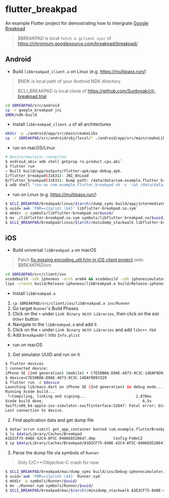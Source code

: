 # flutter_breakpad

An example Flutter project for demostrating how to intergrate [Google Breakpad](https://chromium.googlesource.com/breakpad/breakpad)

> $BREAKPAD is local `fetch & gclient sync` of https://chromium.googlesource.com/breakpad/breakpad/

## Android

- Build `libbreakpad_client.a` on Linux (e.g. https://multipass.run/)

> $NDK is local path of your Android NDK directory
>
> $CLI_BREAKPAD is local clone of https://github.com/Sunbreak/cli-breakpad.trial

```sh
cd $BREAKPAD/src/android
cp -r google_breakpad jni
$NDK/ndk-build
```

- Install `libbreakpad_client.a` of all architectures

```sh
mkdir -p ./android/app/src/main/cmakeLibs
cp -r $BREAKPAD/src/android/obj/local/* ./android/app/src/main/cmakeLibs/
```

- run on macOS/Linux

```sh
# Device/emulator connected
$ android_abi=`adb shell getprop ro.product.cpu.abi`
$ flutter run
✓ Built build/app/outputs/flutter-apk/app-debug.apk.
I/flutter_breakpad(31631): JNI_OnLoad
D/flutter_breakpad(31631): Dump path: /data/data/com.example.flutter_breakpad/files/f5258c0e-eff3-433a-7ea47880-c756fc17.dmp
$ adb shell "run-as com.example.flutter_breakpad sh -c 'cat /data/data/com.example.flutter_breakpad/files/f5258c0e-eff3-433a-7ea47880-c756fc17.dmp'" >| libflutter-breakpad.so.dmp
```

- run on Linux (e.g. https://multipass.run/)

```sh
$ $CLI_BREAKPAD/breakpad/linux/$(arch)/dump_syms build/app/intermediates/cmake/debug/obj/${android_abi}/libflutter-breakpad.so > libflutter-breakpad.so.sym
$ uuid=`awk 'FNR==1{print \$4}' libflutter-breakpad.so.sym`
$ mkdir -p symbols/libflutter-breakpad.so/$uuid/
$ mv ./libflutter-breakpad.so.sym symbols/libflutter-breakpad.so/$uuid/
$ $CLI_BREAKPAD/breakpad/linux/$(arch)/minidump_stackwalk libflutter-breakpad.so.dmp symbols/ > libflutter-breakpad.so.log
```

## iOS

- Build universal `libBreakpad.a` on macOS

> Patch [fix missing encoding_util.h/m in iOS client project](https://github.com/Sunbreak/breakpad/commit/63619f6225f4c1083e58a9b83263451b617d0703) onto $BREAKPAD/src

```sh
cd $BREAKPAD/src/client/ios
xcodebuild -sdk iphoneos -arch arm64 && xcodebuild -sdk iphonesimulator -arch x86_64
lipo -create build/Release-iphoneos/libBreakpad.a build/Release-iphonesimulator/libBreakpad.a -output libBreakpad.a
```

- Install `libBreakpad.a`

1. `cp $BREAKPAD/src/client/ios/libBreakpad.a ios/Runner`
2. Go target `Runner`'s Build Phases
3. Click on the `+` under `Link Binary With Libraries`, then click on the `Add Other` button
4. Navigate to the `libBreakpad.a` and add it
5. Click on the `+` under `Link Binary With Libraries` and add `libc++.tbd`
6. Add `BreakpadUrl` into `Info.plist`

- run on macOS

1. Get simulator UUID and run on it

```sh
$ flutter devices
1 connected device:
iPhone SE (2nd generation) (mobile) • C7E50B0A-D9AE-4073-9C3C-14DAF9D93329 • ios        • com.apple.CoreSimulator.SimRuntime.iOS-14-5 (simulator)
$ device=C7E50B0A-D9AE-4073-9C3C-14DAF9D93329
$ flutter run -d $device
Launching lib/main.dart on iPhone SE (2nd generation) in debug mode...
Running Xcode build...                                                  
 └─Compiling, linking and signing...                      2,878ms
Xcode build done.                                            6.5s
Swift/x86_64-apple-ios-simulator.swiftinterface:32647: Fatal error: Division by zero
Lost connection to device.
```

2. Find application data and get dump file

```sh
$ data=`xcrun simctl get_app_container booted com.example.flutterBreakpad data`
$ ls $data/Library/Caches/Breakpad
A1D2CF75-848E-42C4-8F5C-0406E8520647.dmp        Config-FsNxCZ
$ cp $data/Library/Caches/Breakpad/A1D2CF75-848E-42C4-8F5C-0406E8520647.dmp .
```

3. Parse the dump file via symbols of `Runner`

> Only C/C++/Objective-C crash for now

```sh
$ $CLI_BREAKPAD/breakpad/mac/dump_syms build/ios/Debug-iphonesimulator/Runner.app/Runner > Runner.sym
$ uuid=`awk 'FNR==1{print \$4}' Runner.sym`
$ mkdir -p symbols/Runner/$uuid/
$ mv ./Runner.sym symbols/Runner/$uuid/
$ $CLI_BREAKPAD/breakpad/mac/$(arch)/minidump_stackwalk A1D2CF75-848E-42C4-8F5C-0406E8520647.dmp symbols > Runner.log
```